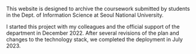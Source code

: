 This website is designed to archive the coursework submitted by students in the Dept. of Information Science at Seoul National University.

I started this project with my colleagues and the official support of the department in December 2022. After several revisions of the plan and changes to the technology stack, we completed the deployment in July 2023.
